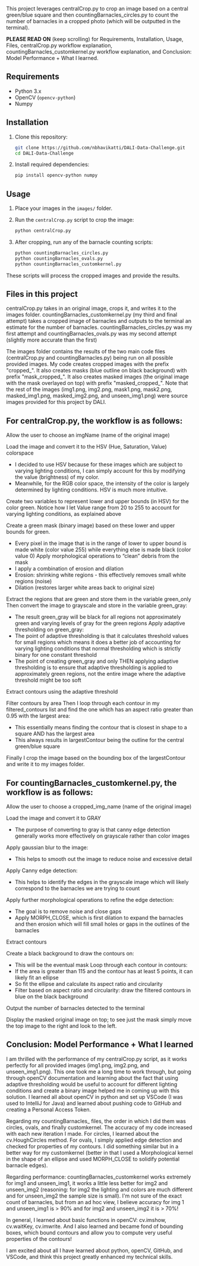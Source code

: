 This project leverages centralCrop.py to crop an image based on a central green/blue square and then countingBarnacles_circles.py to count the number of barnacles in a cropped photo (which will be outputted in the terminal). 

__PLEASE READ ON__ (keep scrolling) for Requirements, Installation, Usage, Files, centralCrop.py workflow explanation, countingBarnacles_customkernel.py workflow explanation, and Conclusion: Model Performance + What I learned.

## Requirements
- Python 3.x
- OpenCV (`opencv-python`)
- Numpy

## Installation

1. Clone this repository:

    ```bash
    git clone https://github.com/nbhavikatti/DALI-Data-Challenge.git
    cd DALI-Data-Challenge
    ```

2. Install required dependencies:

    ```bash
    pip install opencv-python numpy
    ```

## Usage

1. Place your images in the `images/` folder.
2. Run the `centralCrop.py` script to crop the image:

    ```bash
    python centralCrop.py
    ```

3. After cropping, run any of the barnacle counting scripts:

    ```bash
    python countingBarnacles_circles.py
    python countingBarnacles_ovals.py
    python countingBarnacles_customkernel.py
    ```

These scripts will process the cropped images and provide the results.

## Files in this project

centralCrop.py takes in an original image, crops it, and writes it to the images folder. 
countingBarnacles_customkernel.py (my third and final attempt) takes a cropped image of barnacles and outputs to the terminal an estimate for the number of barnacles.
countingBarnacles_circles.py was my first attempt and countingBarnacles_ovals.py was my second attempt (slightly more accurate than the first)

The images folder contains the results of the two main code files (centralCrop.py and countingBarnacles.py) being run on all possible provided images.
My code creates cropped images with the prefix "cropped_". It also creates masks (blue outline on black background) with prefix "mask_cropped_".
It also creates masked images (the original image with the mask overlayed on top) with prefix "masked_cropped_".
Note that the rest of the images (img1.png, img2.png, mask1.png, mask2.png, masked_img1.png, masked_img2.png, and unseen_img1.png) were source images provided for this project by DALI.

## __For centralCrop.py, the workflow is as follows:__

Allow the user to choose an imgName (name of the original image)

Load the image and convert it to the HSV (Hue, Saturation, Value) colorspace
- I decided to use HSV because for these images which are subject to varying lighting conditions, I can simply account for this by modifying the value (brightness) of my color. 
- Meanwhile, for the RGB color space, the intensity of the color is largely determined by lighting conditions. HSV is much more intuitive.
  
Create two variables to represent lower and upper bounds (in HSV) for the color green. Notice how I let Value range from 20 to 255 to account for varying lighting conditions, as explained above

Create a green mask (binary image) based on these lower and upper bounds for green.
- Every pixel in the image that is in the range of lower to upper bound is made white (color value 255) while everything else is made black (color value 0)
Apply morphological operations to “clean” debris from the mask
- I apply a combination of erosion and dilation
- Erosion: shrinking white regions - this effectively removes small white regions (noise)
- Dilation (restores larger white areas back to original size)
  
Extract the regions that are green and store them in the variable green_only
Then convert the image to grayscale and store in the variable green_gray:
- The result green_gray will be black for all regions not approximately green and varying levels of gray for the green regions
Apply adaptive thresholding on green_gray:
- The point of adaptive thresholding is that it calculates threshold values for small regions which means it does a better job of accounting for varying lighting conditions that normal thresholding which is strictly binary for one constant threshold
- The point of creating green_gray and only THEN applying adaptive thresholding is to ensure that adaptive thresholding is applied to approximately green regions, not the entire image where the adaptive threshold might be too soft
  
Extract contours using the adaptive threshold

Filter contours by area
Then I loop through each contour in my filtered_contours list and find the one which has an aspect ratio greater than 0.95 with the largest area:
- This essentially means finding the contour that is closest in shape to a square AND has the largest area
- This always results in largestContour being the outline for the central green/blue square
  
Finally I crop the image based on the bounding box of the largestContour and write it to my images folder.

## __For countingBarnacles_customkernel.py, the workflow is as follows:__

Allow the user to choose a cropped_img_name (name of the original image)

Load the image and convert it to GRAY
- The purpose of converting to gray is that canny edge detection generally works more effectively on grayscale rather than color images
  
Apply gaussian blur to the image:
- This helps to smooth out the image to reduce noise and excessive detail
  
Apply Canny edge detection:
- This helps to identify the edges in the grayscale image which will likely correspond to the barnacles we are trying to count
  
Apply further morphological operations to refine the edge detection:
- The goal is to remove noise and close gaps
- Apply MORPH_CLOSE, which is first dilation to expand the barnacles and then erosion which will fill small holes or gaps in the outlines of the barnacles
  
Extract contours

Create a black background to draw the contours on:
- This will be the eventual mask
Loop through each contour in contours:
- If the area is greater than 115 and the contour has at least 5 points, it can likely fit an ellipse
- So fit the ellipse and calculate its aspect ratio and circularity
- Filter based on aspect ratio and circularity: draw the filtered contours in blue on the black background
  
Output the number of barnacles detected to the terminal

Display the masked original image on top; to see just the mask simply move the top image to the right and look to the left.

## Conclusion: Model Performance + What I learned

I am thrilled with the performance of my centralCrop.py script, as it works perfectly for all provided images (img1.png, img2.png, and unseen_img1.png). This one took me a long time to work through, but going through openCV documentation and learning about the fact that using adaptive thresholding would be useful to account for different lighting conditions and create a binary image helped me in coming up with this solution. I learned all about openCV in python and set up VSCode (I was used to IntelliJ for Java) and learned about pushing code to GitHub and creating a Personal Access Token. 

Regarding my countingBarnacles_ files, the order in which I did them was circles, ovals, and finally customkernel. The accuracy of my code increased with each new iteration I made. For circles, I learned about the cv.HoughCircles method. For ovals, I simply applied edge detection and checked for properties of my contours. I did something similar but in a better way for my customkernel (better in that I used a Morphological kernel in the shape of an ellipse and used MORPH_CLOSE to solidify potential barnacle edges). 

Regarding performance: countingBarnacles_customkernel works extremely for img1 and unseen_img1, it works a little less better for img2 and unseen_img2 (reasoning: for img2 the lighting and colors are much different and for unseen_img2 the sample size is small). I'm not sure of the exact count of barnacles, but from an ad hoc view, I believe accuracy for img 1 and unseen_img1 is > 90% and for img2 and unseen_img2 it is > 70%!

In general, I learned about basic functions in openCV: cv.imshow, cv.waitKey, cv.imwrite. And I also learned and became fond of bounding boxes, which bound contours and allow you to compute very useful properties of the contours!

I am excited about all I have learned about python, openCV, GitHub, and VSCode, and think this project greatly enhanced my technical skills.


